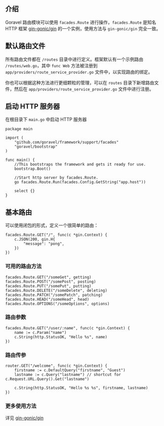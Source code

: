 ## 介绍

Goravel 路由模块可以使用 `facades.Route` 进行操作，`facades.Route` 是知名 HTTP 框架 [gin-gonic/gin](https://github.com/gin-gonic/gin) 的一个实例，使用方法与 `gin-gonic/gin` 完全一致。

## 默认路由文件

所有路由文件都在 `/routes` 目录中进行定义。框架默认有一个示例路由 `/routes/web.go`，其中 `func Web` 方法被注册到 `app/providers/route_service_provider.go` 文件中，以实现路由的绑定。

你也可以根据这种方法进行更细颗粒的管理，可以在 `routes` 目录下新增路由文件，然后在 `app/providers/route_service_provider.go` 文件中进行注册。

## 启动 HTTP 服务器

在根目录下 `main.go` 中启动 HTTP 服务器

```
package main

import (
	"github.com/goravel/framework/support/facades"
	"goravel/bootstrap"
)

func main() {
	//This bootstraps the framework and gets it ready for use.
	bootstrap.Boot()

	//Start http server by facades.Route.
	go facades.Route.Run(facades.Config.GetString("app.host"))

	select {}
}
```

## 基本路由

可以使用闭包的形式，定义一个很简单的路由：

```
facades.Route.GET("/", func(c *gin.Context) {
    c.JSON(200, gin.H{
        "message": "pong",
    })
})
```

### 可用的路由方法

```
facades.Route.GET("/someGet", getting)
facades.Route.POST("/somePost", posting)
facades.Route.PUT("/somePut", putting)
facades.Route.DELETE("/someDelete", deleting)
facades.Route.PATCH("/somePatch", patching)
facades.Route.HEAD("/someHead", head)
facades.Route.OPTIONS("/someOptions", options)
```

### 路由参数

```
facades.Route.GET("/user/:name", func(c *gin.Context) {
    name := c.Param("name")
    c.String(http.StatusOK, "Hello %s", name)
})
```

### 路由传参

```
router.GET("/welcome", func(c *gin.Context) {
    firstname := c.DefaultQuery("firstname", "Guest")
    lastname := c.Query("lastname") // shortcut for c.Request.URL.Query().Get("lastname")

    c.String(http.StatusOK, "Hello %s %s", firstname, lastname)
})
```

### 更多使用方法

详见 [gin-gonic/gin](https://github.com/gin-gonic/gin)

